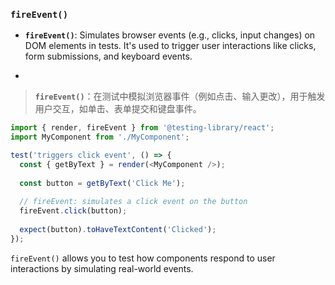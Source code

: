 ### `fireEvent()`

- **`fireEvent()`**: Simulates browser events (e.g., clicks, input changes) on DOM elements in tests. It's used to trigger user interactions like clicks, form submissions, and keyboard events.

- <audio src="C:\Users\10691\Downloads\__`fireEvent`__.mp3"></audio>

> **`fireEvent()`**：在测试中模拟浏览器事件（例如点击、输入更改），用于触发用户交互，如单击、表单提交和键盘事件。
>
> <audio src="C:\Users\10691\Downloads\`fireEvent()`：在.mp3"></audio>

```js
import { render, fireEvent } from '@testing-library/react';
import MyComponent from './MyComponent';

test('triggers click event', () => {
  const { getByText } = render(<MyComponent />);
  
  const button = getByText('Click Me');
  
  // fireEvent: simulates a click event on the button
  fireEvent.click(button);
  
  expect(button).toHaveTextContent('Clicked');
});
```

<audio src="C:\Users\10691\Downloads\这段代码展示了如何使用 Rea (26).mp3"></audio>

`fireEvent()` allows you to test how components respond to user interactions by simulating real-world events.